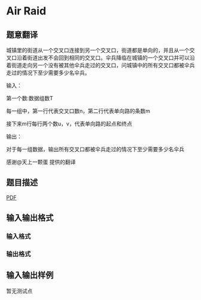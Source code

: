 # Air Raid

## 题意翻译

城镇里的街道从一个交叉口连接到另一个交叉口，街道都是单向的，并且从一个交叉口沿着街道出发不会回到相同的交叉口。伞兵降临在城镇的一个交叉口并可以沿着街道走向另一个没有被其他伞兵走过的交叉口，问城镇中的所有交叉口都被伞兵走过的情况下至少需要多少名伞兵。

输入：

第一个数:数据组数T

每一组中，第一行代表交叉口数n，第二行代表单向路的条数m

接下来m行每行两个数u，v，代表单向路的起点和终点

输出：

对于每一组数据，输出所有交叉口都被伞兵走过的情况下至少需要多少名伞兵

感谢@天上一颗蛋 提供的翻译

## 题目描述

[problemUrl]: https://uva.onlinejudge.org/index.php?option=com_onlinejudge&Itemid=8&category=246&page=show_problem&problem=3625

[PDF](https://uva.onlinejudge.org/external/11/p1184.pdf)

## 输入输出格式

### 输入格式

### 输出格式

## 输入输出样例

暂无测试点

